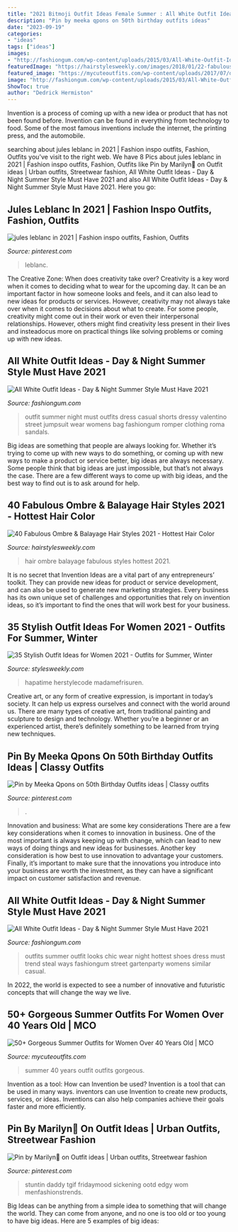 ```yaml
---
title: "2021 Bitmoji Outfit Ideas Female Summer : All White Outfit Ideas"
description: "Pin by meeka qpons on 50th birthday outfits ideas"
date: "2023-09-19"
categories:
- "ideas"
tags: ["ideas"]
images:
- "http://fashiongum.com/wp-content/uploads/2015/03/All-White-Outfit-Ideas-Day-Night-Summer-Style-Must-Have-2.jpg"
featuredImage: "https://hairstylesweekly.com/images/2018/01/22-fabulous-ombre-balayage-hair-styles-hottest-hair-color-ideas-1-18.jpg"
featured_image: "https://mycuteoutfits.com/wp-content/uploads/2017/07/d952367f54522fc9d7be5278f2e863c5.jpg"
image: "http://fashiongum.com/wp-content/uploads/2015/03/All-White-Outfit-Ideas-Day-Night-Summer-Style-Must-Have-2.jpg"
ShowToc: true
author: "Dedrick Hermiston"
---
```



Invention is a process of coming up with a new idea or product that has not been found before. Invention can be found in everything from technology to food. Some of the most famous inventions include the internet, the printing press, and the automobile.

	

		
searching about jules leblanc in 2021 | Fashion inspo outfits, Fashion, Outfits you've visit to the right web. We have 8 Pics about jules leblanc in 2021 | Fashion inspo outfits, Fashion, Outfits like Pin by Marilyn🦋 on Outfit ideas | Urban outfits, Streetwear fashion, All White Outfit Ideas - Day &amp; Night Summer Style Must Have 2021 and also All White Outfit Ideas - Day &amp; Night Summer Style Must Have 2021. Here you go:
		
    
## Jules Leblanc In 2021 | Fashion Inspo Outfits, Fashion, Outfits

<img loading=lazy src="https://i.pinimg.com/736x/d2/93/e6/d293e6a0deffc3b2e87b00ab38102525.jpg" onerror="this.onerror=null;this.src='https://tse4.mm.bing.net/th?id=OIP.DTichlkbMwUU0dx_fD91hQHaIk&amp;pid=15.1';" alt="jules leblanc in 2021 | Fashion inspo outfits, Fashion, Outfits">

_Source: pinterest.com_

>leblanc. 

	

The Creative Zone: When does creativity take over?
Creativity is a key word when it comes to deciding what to wear for the upcoming day. It can be an important factor in how someone looks and feels, and it can also lead to new ideas for products or services. However, creativity may not always take over when it comes to decisions about what to create. For some people, creativity might come out in their work or even their interpersonal relationships. However, others might find creativity less present in their lives and insteadocus more on practical things like solving problems or coming up with new ideas.

    
## All White Outfit Ideas - Day &amp; Night Summer Style Must Have 2021

<img loading=lazy src="http://fashiongum.com/wp-content/uploads/2015/03/All-White-Outfit-Ideas-Day-Night-Summer-Style-Must-Have-2.jpg" onerror="this.onerror=null;this.src='https://tse4.mm.bing.net/th?id=OIP.K61W6DhTauLWDQ-JLZd-xgHaLH&amp;pid=15.1';" alt="All White Outfit Ideas - Day &amp; Night Summer Style Must Have 2021">

_Source: fashiongum.com_

>outfit summer night must outfits dress casual shorts dressy valentino street jumpsuit wear womens bag fashiongum romper clothing roma sandals. 

	

Big ideas are something that people are always looking for. Whether it’s trying to come up with new ways to do something, or coming up with new ways to make a product or service better, big ideas are always necessary. Some people think that big ideas are just impossible, but that’s not always the case. There are a few different ways to come up with big ideas, and the best way to find out is to ask around for help.

    
## 40 Fabulous Ombre &amp; Balayage Hair Styles 2021 - Hottest Hair Color

<img loading=lazy src="https://hairstylesweekly.com/images/2018/01/22-fabulous-ombre-balayage-hair-styles-hottest-hair-color-ideas-1-18.jpg" onerror="this.onerror=null;this.src='https://tse2.mm.bing.net/th?id=OIP.0HpLWmzHcMGD80sKU867bAHaHa&amp;pid=15.1';" alt="40 Fabulous Ombre &amp; Balayage Hair Styles 2021 - Hottest Hair Color">

_Source: hairstylesweekly.com_

>hair ombre balayage fabulous styles hottest 2021. 

	

It is no secret that Invention Ideas are a vital part of any entrepreneurs’ toolkit. They can provide new ideas for product or service development, and can also be used to generate new marketing strategies. Every business has its own unique set of challenges and opportunities that rely on invention ideas, so it’s important to find the ones that will work best for your business.

    
## 35 Stylish Outfit Ideas For Women 2021 - Outfits For Summer, Winter

<img loading=lazy src="https://stylesweekly.com/wp-content/uploads/2016/12/Trendy-Outfit-Ideas_04.jpg" onerror="this.onerror=null;this.src='https://tse4.mm.bing.net/th?id=OIP.pbCqjpdL6DWuzWNk44WQQAHaOm&amp;pid=15.1';" alt="35 Stylish Outfit Ideas for Women 2021 - Outfits for Summer, Winter">

_Source: stylesweekly.com_

>hapatime herstylecode madamefrisuren. 

	

Creative art, or any form of creative expression, is important in today’s society. It can help us express ourselves and connect with the world around us. There are many types of creative art, from traditional painting and sculpture to design and technology. Whether you’re a beginner or an experienced artist, there’s definitely something to be learned from trying new techniques.

    
## Pin By Meeka Qpons On 50th Birthday Outfits Ideas | Classy Outfits

<img loading=lazy src="https://i.pinimg.com/736x/cd/2a/fd/cd2afd70634d7194e810b27119f6a300.jpg" onerror="this.onerror=null;this.src='https://tse3.mm.bing.net/th?id=OIP.JZJLRWrVvoqEqRHuCKMMqQHaHa&amp;pid=15.1';" alt="Pin by Meeka Qpons on 50th Birthday Outfits ideas | Classy outfits">

_Source: pinterest.com_

>. 

	

Innovation and business: What are some key considerations
There are a few key considerations when it comes to innovation in business. One of the most important is always keeping up with change, which can lead to new ways of doing things and new ideas for businesses. Another key consideration is how best to use innovation to advantage your customers. Finally, it’s important to make sure that the innovations you introduce into your business are worth the investment, as they can have a significant impact on customer satisfaction and revenue.

    
## All White Outfit Ideas - Day &amp; Night Summer Style Must Have 2021

<img loading=lazy src="http://fashiongum.com/wp-content/uploads/2015/03/All-White-Outfit-Ideas-Day-Night-Summer-Style-Must-Have-32-700x1050.jpg" onerror="this.onerror=null;this.src='https://tse1.mm.bing.net/th?id=OIP.vX2mEgo7N8y4-nzEmQKStAHaLH&amp;pid=15.1';" alt="All White Outfit Ideas - Day &amp; Night Summer Style Must Have 2021">

_Source: fashiongum.com_

>outfits summer outfit looks chic wear night hottest shoes dress must trend steal ways fashiongum street gartenparty womens similar casual. 

	

In 2022, the world is expected to see a number of innovative and futuristic concepts that will change the way we live.

    
## 50+ Gorgeous Summer Outfits For Women Over 40 Years Old | MCO

<img loading=lazy src="https://mycuteoutfits.com/wp-content/uploads/2017/07/d952367f54522fc9d7be5278f2e863c5.jpg" onerror="this.onerror=null;this.src='https://tse4.mm.bing.net/th?id=OIP.SX5pUmIzNH6RzVq5oys2VQHaXf&amp;pid=15.1';" alt="50+ Gorgeous Summer Outfits for Women Over 40 Years Old | MCO">

_Source: mycuteoutfits.com_

>summer 40 years outfit outfits gorgeous. 

	

Invention as a tool: How can Invention be used?
Invention is a tool that can be used in many ways. inventors can use Invention to create new products, services, or ideas. Inventions can also help companies achieve their goals faster and more efficiently.

    
## Pin By Marilyn🦋 On Outfit Ideas | Urban Outfits, Streetwear Fashion

<img loading=lazy src="https://i.pinimg.com/originals/41/07/5a/41075a3e1a32a094fbd5df9db3825514.jpg" onerror="this.onerror=null;this.src='https://tse3.mm.bing.net/th?id=OIP.7wgYxeb-ycrQjQheXYHFxAHaHa&amp;pid=15.1';" alt="Pin by Marilyn🦋 on Outfit ideas | Urban outfits, Streetwear fashion">

_Source: pinterest.com_

>stuntin daddy tgif fridaymood sickening ootd edgy wom menfashionstrends. 

	

Big Ideas can be anything from a simple idea to something that will change the world. They can come from anyone, and no one is too old or too young to have big ideas. Here are 5 examples of big ideas: 

